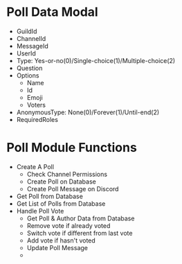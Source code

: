 # Poll Data Modal

- GuildId
- ChannelId
- MessageId
- UserId
- Type: Yes-or-no(0)/Single-choice(1)/Multiple-choice(2)
- Question
- Options
  - Name
  - Id
  - Emoji
  - Voters
- AnonymousType: None(0)/Forever(1)/Until-end(2)
- RequiredRoles

# Poll Module Functions

- Create A Poll
  - Check Channel Permissions
  - Create Poll on Database
  - Create Poll Message on Discord
- Get Poll from Database
- Get List of Polls from Database
- Handle Poll Vote
  - Get Poll & Author Data from Database
  - Remove vote if already voted
  - Switch vote if different from last vote
  - Add vote if hasn't voted
  - Update Poll Message
  - 